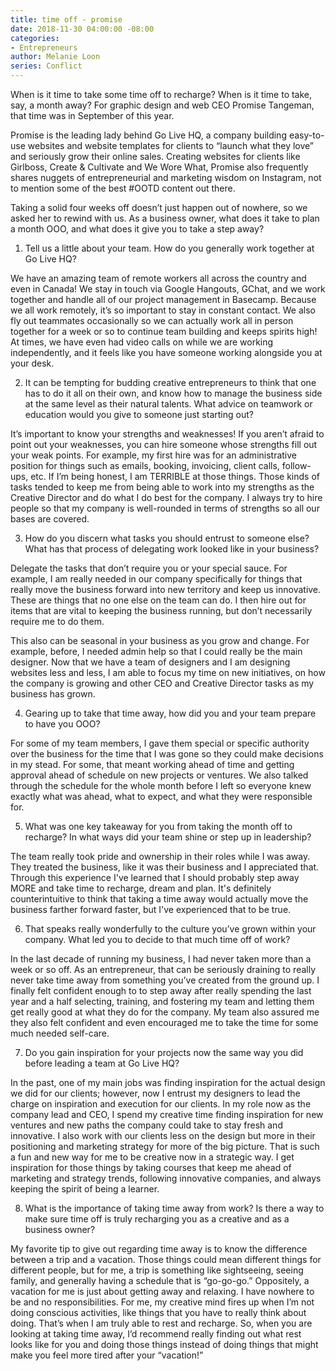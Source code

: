 ```yaml
---
title: time off - promise
date: 2018-11-30 04:00:00 -08:00
categories:
- Entrepreneurs
author: Melanie Loon
series: Conflict
---
```


When is it time to take some time off to recharge? When is it time to take, say, a month away? For graphic design and web CEO Promise Tangeman, that time was in September of this year.

Promise is the leading lady behind Go Live HQ, a company building easy-to-use websites and website templates for clients to “launch what they love” and seriously grow their online sales. Creating websites for clients like Girlboss, Create & Cultivate and We Wore What, Promise also frequently shares nuggets of entrepreneurial and marketing wisdom on Instagram, not to mention some of the best #OOTD content out there.

Taking a solid four weeks off doesn’t just happen out of nowhere, so we asked her to rewind with us. As a business owner, what does it take to plan a month OOO, and what does it give you to take a step away?

1. Tell us a little about your team. How do you generally work together at Go Live HQ?

We have an amazing team of remote workers all across the country and even in Canada! We stay in touch via Google Hangouts, GChat, and we work together and handle all of our project management in Basecamp. Because we all work remotely, it’s so important to stay in constant contact. We also fly out teammates occasionally so we can actually work all in person together for a week or so to continue team building and keeps spirits high! At times, we have even had video calls on while we are working independently, and it feels like you have someone working alongside you at your desk. 

2. It can be tempting for budding creative entrepreneurs to think that one has to do it all on their own, and know how to manage the business side at the same level as their natural talents. What advice on teamwork or education would you give to someone just starting out?

It’s important to know your strengths and weaknesses! If you aren’t afraid to point out your weaknesses, you can hire someone whose strengths fill out your weak points. For example, my first hire was for an administrative position for things such as emails, booking, invoicing, client calls, follow-ups, etc. If I’m being honest, I am TERRIBLE at those things. Those kinds of tasks tended to keep me from being able to work into my strengths as the Creative Director and do what I do best for the company. I always try to hire people so that my company is well-rounded in terms of strengths so all our bases are covered. 

3. How do you discern what tasks you should entrust to someone else? What has that process of delegating work looked like in your business?

Delegate the tasks that don’t require you or your special sauce. For example, I am really needed in our company specifically for things that really move the business forward into new territory and keep us innovative. These are things that no one else on the team can do. I then hire out for items that are vital to keeping the business running, but don’t necessarily require me to do them. 

This also can be seasonal in your business as you grow and change. For example, before, I needed admin help so that I could really be the main designer. Now that we have a team of designers and I am designing websites less and less, I am able to focus my time on new initiatives, on how the company is growing and other CEO and Creative Director tasks as my business has grown.

4. Gearing up to take that time away, how did you and your team prepare to have you OOO?

For some of my team members, I gave them special or specific authority over the business for the time that I was gone so they could make decisions in my stead. For some, that meant working ahead of time and getting approval ahead of schedule on new projects or ventures. We also talked through the schedule for the whole month before I left so everyone knew exactly what was ahead, what to expect, and what they were responsible for. 

5. What was one key takeaway for you from taking the month off to recharge? In what ways did your team shine or step up in leadership?

The team really took pride and ownership in their roles while I was away. They treated the business, like it was their business and I appreciated that. Through this experience I've learned that I should probably step away MORE and take time to recharge, dream and plan. It's definitely counterintuitive to think that taking a time away would actually move the business farther forward faster, but I've experienced that to be true.

6. That speaks really wonderfully to the culture you’ve grown within your company. What led you to decide to that much time off of work?

In the last decade of running my business, I had never taken more than a week or so off. As an entrepreneur, that can be seriously draining to really never take time away from something you’ve created from the ground up. I finally felt confident enough to to step away after really spending the last year and a half selecting, training, and fostering my team and letting them get really good at what they do for the company. My team also assured me they also felt confident and even encouraged me to take the time for some much needed self-care. 

7. Do you gain inspiration for your projects now the same way you did before leading a team at Go Live HQ?

In the past, one of my main jobs was finding inspiration for the actual design we did for our clients; however, now I entrust my designers to lead the charge on inspiration and execution for our clients. In my role now as the company lead and CEO, I spend my creative time finding inspiration for new ventures and new paths the company could take to stay fresh and innovative. I also work with our clients less on the design but more in their positioning and marketing strategy for more of the big picture. That is such a fun and new way for me to be creative now in a strategic way. I get inspiration for those things by taking courses that keep me ahead of marketing and strategy trends, following innovative companies, and always keeping the spirit of being a learner. 

8. What is the importance of taking time away from work? Is there a way to make sure time off is truly recharging you as a creative and as a business owner?

My favorite tip to give out regarding time away is to know the difference between a trip and a vacation. Those things could mean different things for different people, but for me, a trip is something like sightseeing, seeing family, and generally having a schedule that is “go-go-go.” Oppositely, a vacation for me is just about getting away and relaxing. I have nowhere to be and no responsibilities. For me, my creative mind fires up when I’m not doing conscious activities, like things that you have to really think about doing. That’s when I am truly able to rest and recharge. So, when you are looking at taking time away, I’d recommend really finding out what rest looks like for you and doing those things instead of doing things that might make you feel more tired after your “vacation!”
